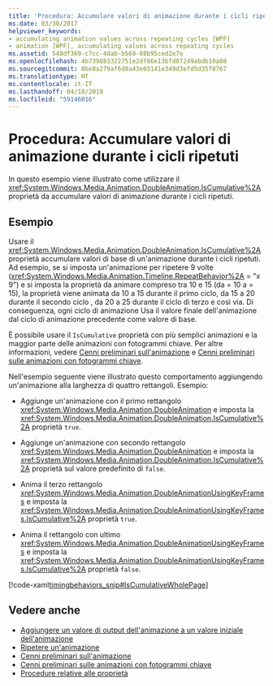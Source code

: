 ```yaml
---
title: 'Procedura: Accumulare valori di animazione durante i cicli ripetuti'
ms.date: 03/30/2017
helpviewer_keywords:
- accumulating animation values across repeating cycles [WPF]
- animation [WPF], accumulating values across repeating cycles
ms.assetid: 548df369-c7cc-4dab-b569-08b95ced2e7e
ms.openlocfilehash: 4b739883322751e2df86e13bfd07249abdb10a08
ms.sourcegitcommit: 0be8a279af6d8a43e03141e349d3efd5d35f8767
ms.translationtype: HT
ms.contentlocale: it-IT
ms.lasthandoff: 04/18/2019
ms.locfileid: "59146016"
---
```

# <a name="how-to-accumulate-animation-values-during-repeat-cycles"></a>Procedura: Accumulare valori di animazione durante i cicli ripetuti
In questo esempio viene illustrato come utilizzare il <xref:System.Windows.Media.Animation.DoubleAnimation.IsCumulative%2A> proprietà da accumulare valori di animazione durante i cicli ripetuti.  
  
## <a name="example"></a>Esempio  
 Usare il <xref:System.Windows.Media.Animation.DoubleAnimation.IsCumulative%2A> proprietà accumulare valori di base di un'animazione durante i cicli ripetuti. Ad esempio, se si imposta un'animazione per ripetere 9 volte (<xref:System.Windows.Media.Animation.Timeline.RepeatBehavior%2A> = "x 9") e si imposta la proprietà da animare compreso tra 10 e 15 (da = 10 a = 15), la proprietà viene animata da 10 a 15 durante il primo ciclo, da 15 a 20 durante il secondo ciclo , da 20 a 25 durante il ciclo di terzo e così via. Di conseguenza, ogni ciclo di animazione Usa il valore finale dell'animazione dal ciclo di animazione precedente come valore di base.  
  
 È possibile usare il `IsCumulative` proprietà con più semplici animazioni e la maggior parte delle animazioni con fotogrammi chiave. Per altre informazioni, vedere [Cenni preliminari sull'animazione](animation-overview.md) e [Cenni preliminari sulle animazioni con fotogrammi chiave](key-frame-animations-overview.md).  
  
 Nell'esempio seguente viene illustrato questo comportamento aggiungendo un'animazione alla larghezza di quattro rettangoli. Esempio:  
  
-   Aggiunge un'animazione con il primo rettangolo <xref:System.Windows.Media.Animation.DoubleAnimation> e imposta la <xref:System.Windows.Media.Animation.DoubleAnimation.IsCumulative%2A> proprietà `true`.  
  
-   Aggiunge un'animazione con secondo rettangolo <xref:System.Windows.Media.Animation.DoubleAnimation> e imposta la <xref:System.Windows.Media.Animation.DoubleAnimation.IsCumulative%2A> proprietà sul valore predefinito di `false`.  
  
-   Anima il terzo rettangolo <xref:System.Windows.Media.Animation.DoubleAnimationUsingKeyFrames> e imposta la <xref:System.Windows.Media.Animation.DoubleAnimationUsingKeyFrames.IsCumulative%2A> proprietà `true`.  
  
-   Anima il rettangolo con ultimo <xref:System.Windows.Media.Animation.DoubleAnimationUsingKeyFrames> e imposta la <xref:System.Windows.Media.Animation.DoubleAnimationUsingKeyFrames.IsCumulative%2A> proprietà `false`.  
  
 [!code-xaml[timingbehaviors_snip#IsCumulativeWholePage](~/samples/snippets/csharp/VS_Snippets_Wpf/timingbehaviors_snip/CSharp/IsCumulativeExample.xaml#iscumulativewholepage)]  
  
## <a name="see-also"></a>Vedere anche

- [Aggiungere un valore di output dell'animazione a un valore iniziale dell'animazione](how-to-add-an-animation-output-value-to-an-animation-starting-value.md)
- [Ripetere un'animazione](how-to-repeat-an-animation.md)
- [Cenni preliminari sull'animazione](animation-overview.md)
- [Cenni preliminari sulle animazioni con fotogrammi chiave](key-frame-animations-overview.md)
- [Procedure relative alle proprietà](animation-and-timing-how-to-topics.md)
